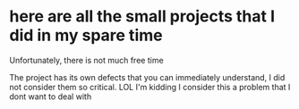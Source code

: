 <h1>here are all the small projects that I did in my spare time</h1>
<p>Unfortunately, there is not much free time</p>
<p>The project has its own defects that you can immediately understand, I did not consider them so critical. LOL I'm kidding I consider this a problem that I dont want to deal with</p>
